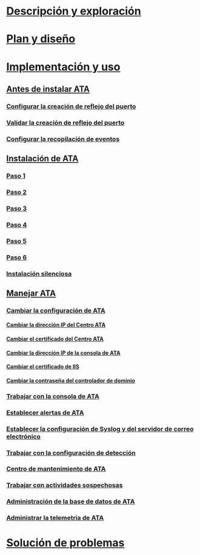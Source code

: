 # [Descripción y exploración](/advanced-threat-analytics/understand-explore/what-is-ata)
# [Plan y diseño](/advanced-threat-analytics/plan-design/ata-capacity-planning)
# [Implementación y uso](install-ata.md)
## [Antes de instalar ATA](preinstall-ata.md)
### [Configurar la creación de reflejo del puerto](configure-port-mirroring.md)
### [Validar la creación de reflejo del puerto](validate-port-mirroring.md)
### [Configurar la recopilación de eventos](configure-event-collection.md)
## [Instalación de ATA](install-ata.md)
### [Paso 1](install-ata-step1.md)
### [Paso 2](install-ata-step2.md)
### [Paso 3](install-ata-step3.md)
### [Paso 4](install-ata-step4.md)
### [Paso 5](install-ata-step5.md)
### [Paso 6](install-ata-step6.md)
### [Instalación silenciosa](ata-silent-installation.md)
## [Manejar ATA](operate-ata.md)
### [Cambiar la configuración de ATA](modifying-ata-configuration.md)
#### [Cambiar la dirección IP del Centro ATA](modifying-ata-config-centerip.md)
#### [Cambiar el certificado del Centro ATA](modifying-ata-config-centercert.md)
#### [Cambiar la dirección IP de la consola de ATA](modifying-ata-config-consoleip.md)
#### [Cambiar el certificado de IIS](modifying-ata-config-iiscert.md)
#### [Cambiar la contraseña del controlador de dominio](modifying-ata-config-dcpassword.md)
### [Trabajar con la consola de ATA](working-with-ata-console.md)
### [Establecer alertas de ATA](setting-ata-alerts.md)
### [Establecer la configuración de Syslog y del servidor de correo electrónico](setting-syslog-email-server-settings.md)
### [Trabajar con la configuración de detección](working-with-detection-settings.md)
### [Centro de mantenimiento de ATA](ata-health-center.md)
### [Trabajar con actividades sospechosas](working-with-suspicious-activities.md)
### [Administración de la base de datos de ATA](ata-database-management.md)
### [Administrar la telemetría de ATA](manage-telemetry-settings.md)
# [Solución de problemas](/advanced-threat-analytics/troubleshoot/troubleshooting-ata-using-logs)


<!--HONumber=May16_HO4-->


